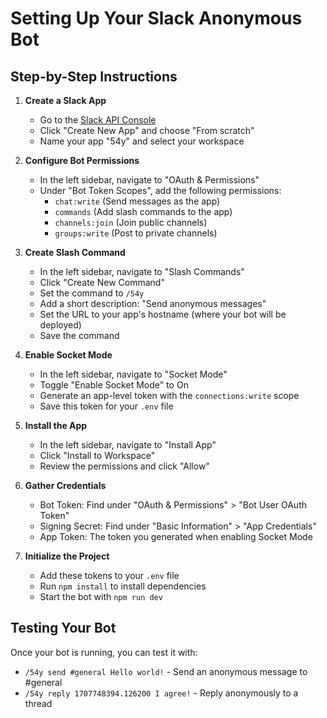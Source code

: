 # Setting Up Your Slack Anonymous Bot

## Step-by-Step Instructions

1. **Create a Slack App**
   - Go to the [Slack API Console](https://api.slack.com/apps)
   - Click "Create New App" and choose "From scratch"
   - Name your app "54y" and select your workspace

2. **Configure Bot Permissions**
   - In the left sidebar, navigate to "OAuth & Permissions"
   - Under "Bot Token Scopes", add the following permissions:
     - `chat:write` (Send messages as the app)
     - `commands` (Add slash commands to the app)
     - `channels:join` (Join public channels)
     - `groups:write` (Post to private channels)

3. **Create Slash Command**
   - In the left sidebar, navigate to "Slash Commands"
   - Click "Create New Command"
   - Set the command to `/54y`
   - Add a short description: "Send anonymous messages"
   - Set the URL to your app's hostname (where your bot will be deployed)
   - Save the command

4. **Enable Socket Mode**
   - In the left sidebar, navigate to "Socket Mode"
   - Toggle "Enable Socket Mode" to On
   - Generate an app-level token with the `connections:write` scope
   - Save this token for your `.env` file

5. **Install the App**
   - In the left sidebar, navigate to "Install App"
   - Click "Install to Workspace"
   - Review the permissions and click "Allow"

6. **Gather Credentials**
   - Bot Token: Find under "OAuth & Permissions" > "Bot User OAuth Token"
   - Signing Secret: Find under "Basic Information" > "App Credentials"
   - App Token: The token you generated when enabling Socket Mode

7. **Initialize the Project**
   - Add these tokens to your `.env` file
   - Run `npm install` to install dependencies
   - Start the bot with `npm run dev`

## Testing Your Bot

Once your bot is running, you can test it with:

- `/54y send #general Hello world!` - Send an anonymous message to #general
- `/54y reply 1707748394.126200 I agree!` - Reply anonymously to a thread